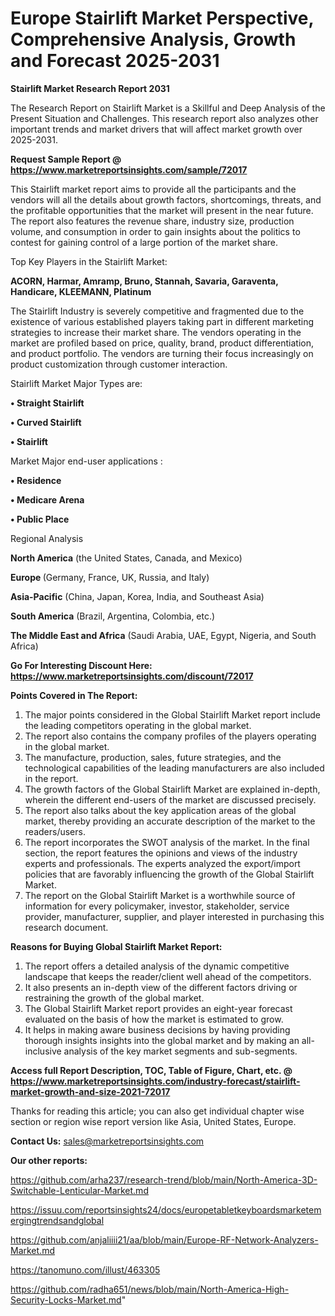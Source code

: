 # Europe Stairlift Market Perspective, Comprehensive Analysis, Growth and Forecast 2025-2031

<strong>Stairlift Market Research Report 2031</strong>

The Research Report on Stairlift Market is a Skillful and Deep Analysis of the Present Situation and Challenges. This research report also analyzes other important trends and market drivers that will affect market growth over 2025-2031.

<strong>Request Sample Report @ <a href=https://www.marketreportsinsights.com/sample/72017>https://www.marketreportsinsights.com/sample/72017</a></strong>

This Stairlift market report aims to provide all the participants and the vendors will all the details about growth factors, shortcomings, threats, and the profitable opportunities that the market will present in the near future. The report also features the revenue share, industry size, production volume, and consumption in order to gain insights about the politics to contest for gaining control of a large portion of the market share.

Top Key Players in the Stairlift Market:

<strong>ACORN, Harmar, Amramp, Bruno, Stannah, Savaria, Garaventa, Handicare, KLEEMANN, Platinum</strong>

The Stairlift Industry is severely competitive and fragmented due to the existence of various established players taking part in different marketing strategies to increase their market share. The vendors operating in the market are profiled based on price, quality, brand, product differentiation, and product portfolio. The vendors are turning their focus increasingly on product customization through customer interaction.

Stairlift Market Major Types are:

<strong>• Straight Stairlift

• Curved Stairlift

• Stairlift</strong>

Market Major end-user applications :

<strong>• Residence

• Medicare Arena

• Public Place</strong>

Regional Analysis

</u><strong><b>North America</b></strong> (the United States, Canada, and Mexico)

<strong><b>Europe </b></strong>(Germany, France, UK, Russia, and Italy)

<strong><b>Asia-Pacific</b></strong> (China, Japan, Korea, India, and Southeast Asia)

<strong><b>South America</b></strong> (Brazil, Argentina, Colombia, etc.)

<strong><b>The Middle East and Africa</b></strong> (Saudi Arabia, UAE, Egypt, Nigeria, and South Africa)

<strong>Go For Interesting Discount Here: <a href=https://www.marketreportsinsights.com/discount/72017>https://www.marketreportsinsights.com/discount/72017</a></strong>

<strong>Points Covered in The Report:</strong>
<ol>
  <li>The major points considered in the Global Stairlift Market report include the leading competitors operating in the global market.</li>
  <li>The report also contains the company profiles of the players operating in the global market.</li>
  <li>The manufacture, production, sales, future strategies, and the technological capabilities of the leading manufacturers are also included in the report.</li>
  <li>The growth factors of the Global Stairlift Market are explained in-depth, wherein the different end-users of the market are discussed precisely.</li>
  <li>The report also talks about the key application areas of the global market, thereby providing an accurate description of the market to the readers/users.</li>
  <li>The report incorporates the SWOT analysis of the market. In the final section, the report features the opinions and views of the industry experts and professionals. The experts analyzed the export/import policies that are favorably influencing the growth of the Global Stairlift Market.</li>
  <li>The report on the Global Stairlift Market is a worthwhile source of information for every policymaker, investor, stakeholder, service provider, manufacturer, supplier, and player interested in purchasing this research document.</li>
</ol>
<strong>Reasons for Buying Global Stairlift Market Report:</strong>

<ol>
  <li>The report offers a detailed analysis of the dynamic competitive landscape that keeps the reader/client well ahead of the competitors.</li>
  <li>It also presents an in-depth view of the different factors driving or restraining the growth of the global market.</li>
  <li>The Global Stairlift Market report provides an eight-year forecast evaluated on the basis of how the market is estimated to grow.</li>
  <li>It helps in making aware business decisions by having providing thorough insights insights into the global market and by making an all-inclusive analysis of the key market segments and sub-segments.</li>
</ol>
<strong>Access full Report Description, TOC, Table of Figure, Chart, etc. @ <a href=https://www.marketreportsinsights.com/industry-forecast/stairlift-market-growth-and-size-2021-72017>https://www.marketreportsinsights.com/industry-forecast/stairlift-market-growth-and-size-2021-72017</a></strong>


Thanks for reading this article; you can also get individual chapter wise section or region wise report version like Asia, United States, Europe.

<strong>Contact Us:</strong>
sales@marketreportsinsights.com

<strong>Our other reports:</strong>

<a href=https://github.com/arha237/research-trend/blob/main/North-America-3D-Switchable-Lenticular-Market.md>https://github.com/arha237/research-trend/blob/main/North-America-3D-Switchable-Lenticular-Market.md</a>

<a href=https://issuu.com/reportsinsights24/docs/europetabletkeyboardsmarketemergingtrendsandglobal>https://issuu.com/reportsinsights24/docs/europetabletkeyboardsmarketemergingtrendsandglobal</a>

<a href=https://github.com/anjaliiii21/aa/blob/main/Europe-RF-Network-Analyzers-Market.md>https://github.com/anjaliiii21/aa/blob/main/Europe-RF-Network-Analyzers-Market.md</a>

<a href=https://tanomuno.com/illust/463305>https://tanomuno.com/illust/463305</a>

<a href=https://github.com/radha651/news/blob/main/North-America-High-Security-Locks-Market.md>https://github.com/radha651/news/blob/main/North-America-High-Security-Locks-Market.md</a>"
